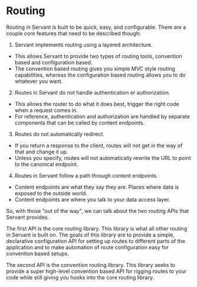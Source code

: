 # Routing

Routing in Servant is built to be quick, easy, and configurable. There are a couple core features that need to be described though:

1. Servant implements routing using a layered architecture.
  - This allows Servant to provide two types of routing tools, convention based and configuration based.
  - The convention based routing gives you simple MVC style routing capabilities, whereas the configuration based routing allows you to do whatever you want.
2. Routes in Servant do not handle authentication or authorization.
  - This allows the router to do what it does best, trigger the right code when a request comes in.
  - For reference, authentication and authorization are handled by separate components that can be called by content endpoints.
3. Routes do not automatically redirect.
  - If you return a response to the client, routes will not get in the way of that and change it up.
  - Unless you specify, routes will not automatically rewrite the URL to point to the canonical endpoint.
4. Routes in Servant follow a path through content endpoints.
  - Content endpoints are what they say they are. Places where data is exposed to the outside world.
  -  Content endpoints are where you talk to your data access layer.

So, with those "out of the way", we can talk about the two routing APIs that Servant provides.

The first API is the core routing library. This library is what all other routing in Servant is built on. The goals of this library are to provide a simple, declarative configuration API for setting up routes to different parts of the application and to make automation of route configuration easy for convention based setups.

The second API is the convention routing library. This library seeks to provide a super high-level convention based API for rigging routes to your code while still giving you hooks into the core routing library.
